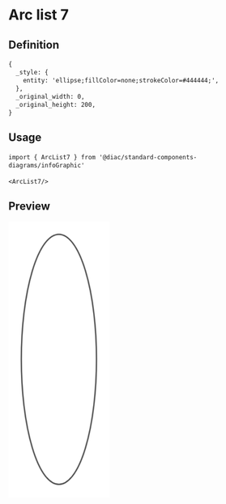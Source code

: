 # Arc list 7

## Definition

```
{
  _style: { 
    entity: 'ellipse;fillColor=none;strokeColor=#444444;',
  },
  _original_width: 0,
  _original_height: 200,
}
```

## Usage

```
import { ArcList7 } from '@diac/standard-components-diagrams/infoGraphic'

<ArcList7/>
```

## Preview

<img src="./arc-list-7.png" width="200"/>
